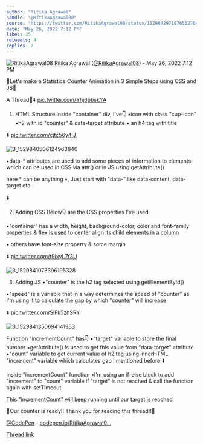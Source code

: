 ```yaml
---
author: "Ritika Agrawal"
handle: "@RitikaAgrawal08"
source: "https://twitter.com/RitikaAgrawal08/status/1529842971876552704"
date: "May 26, 2022 7:12 PM"
likes: 35
retweets: 4
replies: 7
---
```

![RitikaAgrawal08](https://pbs.twimg.com/profile_images/1536045260253515776/BNiSS_c1_normal.jpg)
Ritika Agrawal ([@RitikaAgrawal08](https://twitter.com/RitikaAgrawal08)) - May 26, 2022 7:12 PM

🔸Let's make a Statistics Counter Animation in 3 Simple Steps using CSS and JS🔸

A Thread🧵⬇️ [pic.twitter.com/Yhj6pbskYA](https://twitter.com/RitikaAgrawal08/status/1529842971876552704/video/1)

1. HTML Structure
Inside "container" div, I've👇
▪️icon with class "cup-icon"
▪️h2 with id "counter" & data-target attribute
▪️ an h4 tag with title

⬇️ [pic.twitter.com/cjtc56y4iJ](https://twitter.com/RitikaAgrawal08/status/1529842978381893632/photo/1)

![3_1529840506124963840](https://pbs.twimg.com/media/FTsV1bqVEAAXYoK.jpg)

▪️data-* attributes are used to add some pieces of information to elements which can be used in CSS via attr() or in JS using getAttribute()

here * can be anything ▪️, Just start with "data-" like data-content, data-target etc.

⬇️

2. Adding CSS
Below👇 are the CSS properties I've used

▪️"container" has a width, height, background-color, color and font-family properties & flex is used to center align its child elements in a column

▪️ others have font-size property & some margin

⬇️ [pic.twitter.com/t9lxyL7f3U](https://twitter.com/RitikaAgrawal08/status/1529842985621286912/photo/1)

![3_1529841073396195328](https://pbs.twimg.com/media/FTsWWc6VIAAnjlt.jpg)

3. Adding JS
▪️"counter" is the h2 tag selected using getElementById()

▪️"speed" is a variable that in a way determines the speed of "counter" as I'm using it to calculate the gap by which "counter" will increase

⬇️ [pic.twitter.com/SlFk5zhSRY](https://twitter.com/RitikaAgrawal08/status/1529842991208181760/photo/1)

![3_1529841350694141953](https://pbs.twimg.com/media/FTsWml7UAAEheVZ.jpg)

Function "incrementCount" has👇
▪️"target" variable to store the final number ▪️getAttribute() is used to get this value from "data-target" attribute
▪️"count" variable to get current value of h2 tag using innerHTML
"increment" variable which calculates gap I mentioned before
⬇️

Inside "incrementCount" function
▪️I'm using an if-else block to add "increment" to "count" variable if "target" is not reached & call the function again with setTimeout

This "incrementCount" will keep running until our target is reached

🔸Our counter is ready!! Thank you for reading this thread!!🔸

[@CodePen](https://twitter.com/CodePen) - [codepen.io/RitikaAgrawal0…](https://codepen.io/RitikaAgrawal08/full/MWQrWXQ)

[Thread link](https://twitter.com/RitikaAgrawal08/status/1529842971876552704)